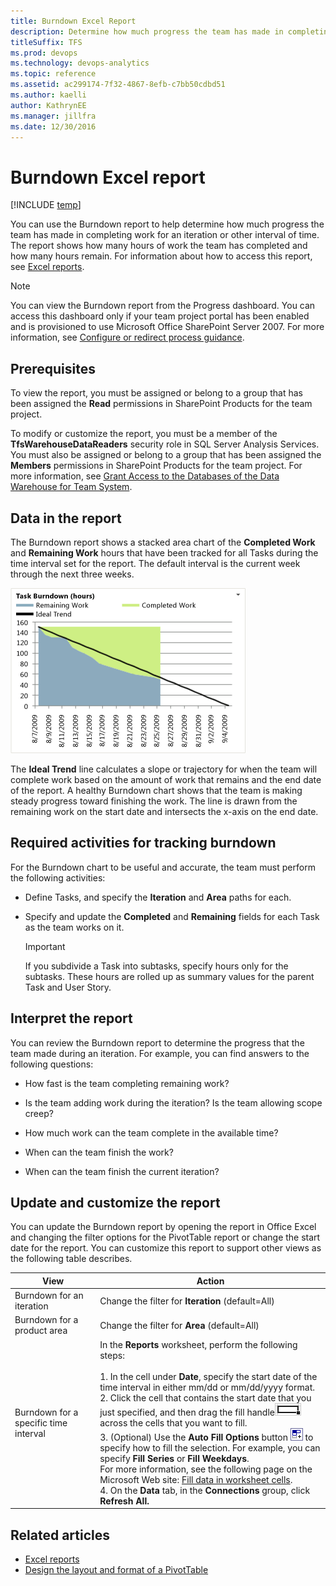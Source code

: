 ```yaml
---
title: Burndown Excel Report  
description: Determine how much progress the team has made in completing work for an iteration or other interval of time - Team Foundation Server  
titleSuffix: TFS
ms.prod: devops
ms.technology: devops-analytics
ms.topic: reference
ms.assetid: ac299174-7f32-4867-8efb-c7bb50cdbd51
ms.author: kaelli
author: KathrynEE
ms.manager: jillfra
ms.date: 12/30/2016
---
```


# Burndown Excel report

[!INCLUDE [temp](../_shared/tfs-sharepoint-version.md)]


You can use the Burndown report to help determine how much progress the team has made in completing work for an iteration or other interval of time. The report shows how many hours of work the team has completed and how many hours remain. For information about how to access this report, see [Excel reports](excel-reports.md).  
  
> [!NOTE]
>  You can view the Burndown report from the Progress dashboard. You can access this dashboard only if your team project portal has been enabled and is provisioned to use Microsoft Office SharePoint Server 2007. For more information, see [Configure or redirect process guidance](../sharepoint-dashboards/configure-or-redirect-process-guidance.md).  
  
## Prerequisites
  
 To view the report, you must be assigned or belong to a group that has been assigned the **Read** permissions in SharePoint Products for the team project.  
  
 To modify or customize the report, you must be a member of the **TfsWarehouseDataReaders** security role in SQL Server Analysis Services. You must also be assigned or belong to a group that has been assigned the **Members** permissions in SharePoint Products for the team project. For more information, see [Grant Access to the Databases of the Data Warehouse for Team System](../admin/grant-permissions-to-reports.md).  


<a name="Data"></a> 

## Data in the report  

The Burndown report shows a stacked area chart of the **Completed Work** and **Remaining Work** hours that have been tracked for all Tasks during the time interval set for the report. The default interval is the current week through the next three weeks.  
  
 ![Burndown chart](_img/procguid_agileburn.png "ProcGuid_AgileBurn")  
  
 The **Ideal Trend** line calculates a slope or trajectory for when the team will complete work based on the amount of work that remains and the end date of the report. A healthy Burndown chart shows that the team is making steady progress toward finishing the work. The line is drawn from the remaining work on the start date and intersects the x-axis on the end date.  
  
<a name="RequiredActivities"></a> 

## Required activities for tracking burndown 
 
 For the Burndown chart to be useful and accurate, the team must perform the following activities:  
  
-   Define Tasks, and specify the **Iteration** and **Area** paths for each.  
  
-   Specify and update the **Completed** and **Remaining** fields for each Task as the team works on it.  
  
    > [!IMPORTANT]
    >  If you subdivide a Task into subtasks, specify hours only for the subtasks. These hours are rolled up as summary values for the parent Task and User Story.  
  
<a name="Interpreting"></a> 

## Interpret the report  

 You can review the Burndown report to determine the progress that the team made during an iteration. For example, you can find answers to the following questions:  
  
- How fast is the team completing remaining work?  
  
- Is the team adding work during the iteration? Is the team allowing scope creep?  
  
- How much work can the team complete in the available time?  
  
- When can the team finish the work?  
  
- When can the team finish the current iteration?  
  
  <a name="Updating"></a> 

## Update and customize the report  

You can update the Burndown report by opening the report in Office Excel and changing the filter options for the PivotTable report or change the start date for the report. You can customize this report to support other views as the following table describes.  
  
|View|Action|  
|----------|------------|  
|Burndown for an iteration|Change the filter for **Iteration** (default=All)|  
|Burndown for a product area|Change the filter for **Area** (default=All)|  
|Burndown for a specific time interval|In the **Reports** worksheet, perform the following steps:<br /><br /> 1.  In the cell under **Date**, specify the start date of the time interval in either mm/dd or mm/dd/yyyy format.<br />2.  Click the cell that contains the start date that you just specified, and then drag the fill handle![A small square in the cell's lower&#45;right corner.](_img/icon_fillhandle.png "Icon_FillHandle") across the cells that you want to fill.<br />3.  (Optional) Use the **Auto Fill Options** button ![Auto Fill Options button image](_img/icon_autofilloptions.png "Icon_AutoFillOptions") to specify how to fill the selection. For example, you can specify **Fill Series** or **Fill Weekdays**.<br />     For more information, see the following page on the Microsoft Web site: [Fill data in worksheet cells](http://go.microsoft.com/fwlink/?LinkID=165808).<br />4.  On the **Data** tab, in the **Connections** group, click **Refresh All.**|  
  

## Related articles

- [Excel reports](excel-reports.md)
- [Design the layout and format of a PivotTable](https://support.office.com/en-us/article/design-the-layout-and-format-of-a-pivottable-a9600265-95bf-4900-868e-641133c05a80) 